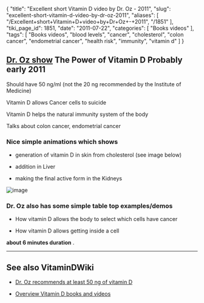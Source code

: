 {
    "title": "Excellent short Vitamin D video by Dr. Oz - 2011",
    "slug": "excellent-short-vitamin-d-video-by-dr-oz-2011",
    "aliases": [
        "/Excellent+short+Vitamin+D+video+by+Dr+Oz+-+2011",
        "/1851"
    ],
    "tiki_page_id": 1851,
    "date": "2011-07-22",
    "categories": [
        "Books videos"
    ],
    "tags": [
        "Books videos",
        "blood levels",
        "cancer",
        "cholesterol",
        "colon cancer",
        "endometrial cancer",
        "health risk",
        "immunity",
        "vitamin d"
    ]
}


## [Dr. Oz show](http://www.doctoroz.com/videos/power-vitamin-d) The Power of Vitamin D  Probably early 2011

Should have 50 ng/ml (not the 20 ng recommended by the Institute of Medicine)

Vitamin D allows Cancer cells to suicide

Vitamin D helps the natural immunity system of the body

Talks about colon cancer, endometrial cancer

### Nice simple animations which shows

* generation of vitamin D in skin from cholesterol (see image below)

* addition in Liver

* making the final active form in the Kidneys

<img src="https://d378j1rmrlek7x.cloudfront.net/attachments/png/oz-skin.png" alt="image">

### Dr. Oz also has some simple table top examples/demos

* How vitamin D allows the body to select which cells have cancer

* How vitamin D allows getting inside a cell

 **about 6 minutes duration** .

---

## See also VitaminDWiki

* [Dr. Oz recommends at least 50 ng of vitamin D](/posts/dr-oz-recommends-at-least-50-ng-of-vitamin-d)

* [Overview Vitamin D books and videos](/posts/overview-vitamin-d-books-and-videos)